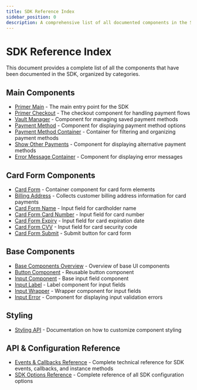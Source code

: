 ```yaml
---
title: SDK Reference Index
sidebar_position: 0
description: A comprehensive list of all documented components in the SDK
---
```


# SDK Reference Index

This document provides a complete list of all the components that have been documented in the SDK, organized by categories.

## Main Components

- [Primer Main](./Components/primer-main-doc.md) - The main entry point for the SDK
- [Primer Checkout](./primer-checkout-doc.md) - The checkout component for handling payment flows
- [Vault Manager](./Components/vault-manager-doc.md) - Component for managing saved payment methods
- [Payment Method](./Components/payment-method-doc.md) - Component for displaying payment method options
- [Payment Method Container](./Components/payment-method-container-doc.md) - Container for filtering and organizing payment methods
- [Show Other Payments](./Components/show-other-payments-doc.md) - Component for displaying alternative payment methods
- [Error Message Container](./Components/error-message-container-doc.md) - Component for displaying error messages

## Card Form Components

- [Card Form](./Components/CardForm/index.md) - Container component for card form elements
- [Billing Address](Components/CardForm/billing-address.md) - Collects customer billing address information for card payments
- [Card Form Name](./Components/CardForm/card-form-name-docs.md) - Input field for cardholder name
- [Card Form Card Number](./Components/CardForm/card-form-card-number-docs.md) - Input field for card number
- [Card Form Expiry](./Components/CardForm/card-form-expiry-docs.md) - Input field for card expiration date
- [Card Form CVV](./Components/CardForm/card-form-cvv-docs.md) - Input field for card security code
- [Card Form Submit](./Components/CardForm/card-form-submit-docs.md) - Submit button for card form

## Base Components

- [Base Components Overview](./Components/Base/index.md) - Overview of base UI components
- [Button Component](./Components/Base/button-component-docs.md) - Reusable button component
- [Input Component](./Components/Base/input-component-docs.md) - Base input field component
- [Input Label](./Components/Base/input-label-docs.md) - Label component for input fields
- [Input Wrapper](./Components/Base/input-wrapper-docs.md) - Wrapper component for input fields
- [Input Error](./Components/Base/input-error-docs.md) - Component for displaying input validation errors

## Styling

- [Styling API](./styling-api-docs.mdx) - Documentation on how to customize component styling

## API & Configuration Reference

- [Events & Callbacks Reference](./events-callbacks.md) - Complete technical reference for SDK events, callbacks, and instance methods
- [SDK Options Reference](./sdk-options-reference.md) - Complete reference of all SDK configuration options
